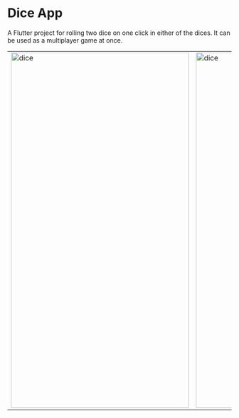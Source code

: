 # Dice App

A Flutter project for rolling two dice on one click in either of the dices. It can be used as a multiplayer game at once.

<table>
<tr>
 <td><img src="https://user-images.githubusercontent.com/54237095/177389834-719348ed-f5d2-4cef-b910-babb384d98f5.png" alt="dice" width="400" height="800"/></td>
<td><img src="https://user-images.githubusercontent.com/54237095/177389839-8469a985-0461-4c18-9d6e-557930872207.png" alt="dice" width="400" height="800"/></td>
</tr>
</table> 

